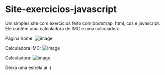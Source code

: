 # Site-exercicios-javascript
Um simples site com exercícios feito com bootstrap, html, css e javascript. Ele contêm uma calculadora de IMC e uma calculadora.

Página home:
![image](https://user-images.githubusercontent.com/84356551/142637216-04e2bf29-3a23-47e6-bf02-8ed82cca1659.png)

Calculadora IMC:
![image](https://user-images.githubusercontent.com/84356551/142637363-faee844e-1331-40da-a1fb-bd3eec7bcf44.png)

Calculadora:
![image](https://user-images.githubusercontent.com/84356551/142637469-252b11e1-787a-466a-a531-aa7533f41db9.png)

Deixa uma estrela ai :)
